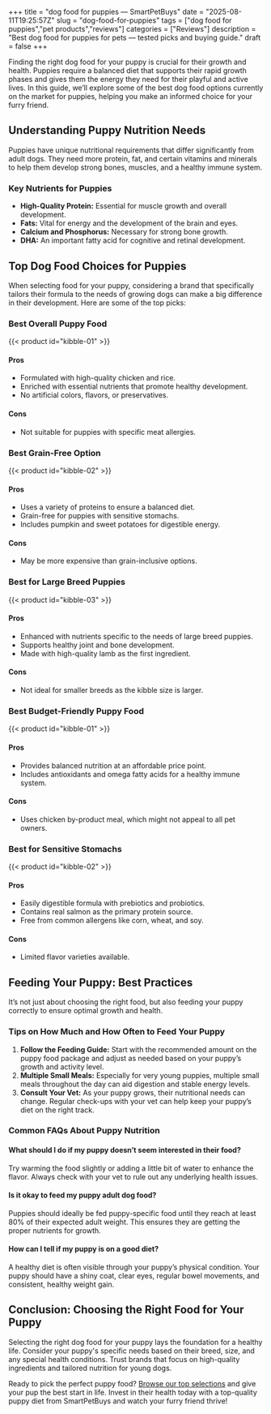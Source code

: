 +++
title = "dog food for puppies — SmartPetBuys"
date = "2025-08-11T19:25:57Z"
slug = "dog-food-for-puppies"
tags = ["dog food for puppies","pet products","reviews"]
categories = ["Reviews"]
description = "Best dog food for puppies for pets — tested picks and buying guide."
draft = false
+++

Finding the right dog food for your puppy is crucial for their growth and health. Puppies require a balanced diet that supports their rapid growth phases and gives them the energy they need for their playful and active lives. In this guide, we’ll explore some of the best dog food options currently on the market for puppies, helping you make an informed choice for your furry friend.

## Understanding Puppy Nutrition Needs

Puppies have unique nutritional requirements that differ significantly from adult dogs. They need more protein, fat, and certain vitamins and minerals to help them develop strong bones, muscles, and a healthy immune system.

### Key Nutrients for Puppies
- **High-Quality Protein:** Essential for muscle growth and overall development.
- **Fats:** Vital for energy and the development of the brain and eyes.
- **Calcium and Phosphorus:** Necessary for strong bone growth.
- **DHA:** An important fatty acid for cognitive and retinal development.

## Top Dog Food Choices for Puppies

When selecting food for your puppy, considering a brand that specifically tailors their formula to the needs of growing dogs can make a big difference in their development. Here are some of the top picks:

### Best Overall Puppy Food
{{< product id="kibble-01" >}}

#### Pros
- Formulated with high-quality chicken and rice.
- Enriched with essential nutrients that promote healthy development.
- No artificial colors, flavors, or preservatives.

#### Cons
- Not suitable for puppies with specific meat allergies.

### Best Grain-Free Option
{{< product id="kibble-02" >}}

#### Pros
- Uses a variety of proteins to ensure a balanced diet.
- Grain-free for puppies with sensitive stomachs.
- Includes pumpkin and sweet potatoes for digestible energy.

#### Cons
- May be more expensive than grain-inclusive options.

### Best for Large Breed Puppies
{{< product id="kibble-03" >}}

#### Pros
- Enhanced with nutrients specific to the needs of large breed puppies.
- Supports healthy joint and bone development.
- Made with high-quality lamb as the first ingredient.

#### Cons
- Not ideal for smaller breeds as the kibble size is larger.

### Best Budget-Friendly Puppy Food
{{< product id="kibble-01" >}}

#### Pros
- Provides balanced nutrition at an affordable price point.
- Includes antioxidants and omega fatty acids for a healthy immune system.

#### Cons
- Uses chicken by-product meal, which might not appeal to all pet owners.

### Best for Sensitive Stomachs
{{< product id="kibble-02" >}}

#### Pros
- Easily digestible formula with prebiotics and probiotics.
- Contains real salmon as the primary protein source.
- Free from common allergens like corn, wheat, and soy.

#### Cons
- Limited flavor varieties available.

## Feeding Your Puppy: Best Practices

It’s not just about choosing the right food, but also feeding your puppy correctly to ensure optimal growth and health.

### Tips on How Much and How Often to Feed Your Puppy
1. **Follow the Feeding Guide:** Start with the recommended amount on the puppy food package and adjust as needed based on your puppy’s growth and activity level.
2. **Multiple Small Meals:** Especially for very young puppies, multiple small meals throughout the day can aid digestion and stable energy levels.
3. **Consult Your Vet:** As your puppy grows, their nutritional needs can change. Regular check-ups with your vet can help keep your puppy’s diet on the right track.

### Common FAQs About Puppy Nutrition

#### What should I do if my puppy doesn’t seem interested in their food?
Try warming the food slightly or adding a little bit of water to enhance the flavor. Always check with your vet to rule out any underlying health issues.

#### Is it okay to feed my puppy adult dog food?
Puppies should ideally be fed puppy-specific food until they reach at least 80% of their expected adult weight. This ensures they are getting the proper nutrients for growth.

#### How can I tell if my puppy is on a good diet?
A healthy diet is often visible through your puppy’s physical condition. Your puppy should have a shiny coat, clear eyes, regular bowel movements, and consistent, healthy weight gain.

## Conclusion: Choosing the Right Food for Your Puppy

Selecting the right dog food for your puppy lays the foundation for a healthy life. Consider your puppy's specific needs based on their breed, size, and any special health conditions. Trust brands that focus on high-quality ingredients and tailored nutrition for young dogs.

Ready to pick the perfect puppy food? [Browse our top selections](#) and give your pup the best start in life. Invest in their health today with a top-quality puppy diet from SmartPetBuys and watch your furry friend thrive!